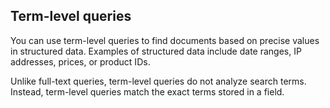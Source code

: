 ## Term-level queries

You can use term-level queries to find documents based on precise values in structured data. Examples of structured data
include date ranges, IP addresses, prices, or product IDs.

Unlike full-text queries, term-level queries do not analyze search terms. Instead, term-level queries match the exact
terms stored in a field.